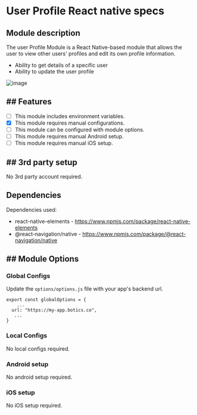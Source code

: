 # User Profile React native specs

## Module description

The user Profile Module is a React Native-based module that allows the user to view other users' profiles and edit its own profile information.

- Ability to get details of a specific user
- Ability to update the user profile

![image](https://github.com/saad-abid-crowdbotics/modules/assets/120275623/9f92777d-4fd1-4757-9a4f-69db6ca82c70)

## ## Features

 - [ ] This module includes environment variables.
 - [x] This module requires manual configurations.
 - [ ] This module can be configured with module options.
 - [ ] This module requires manual Android setup.
 - [ ] This module requires manual iOS setup.

## ## 3rd party setup

No 3rd party account required.

## Dependencies

Dependencies used:
 - react-native-elements  - https://www.npmjs.com/package/react-native-elements
 - @react-navigation/native  - https://www.npmjs.com/package/@react-navigation/native

## ## Module Options

### Global Configs

Update the `options/options.js` file with your app's backend url. 
```
export const globalOptions = {
    ...
  url: "https://my-app.botics.co",
   ...
}
```

### Local Configs

No local configs required.

### Android setup

No android setup required.


### iOS setup

No iOS setup required.
